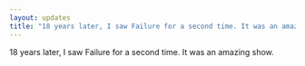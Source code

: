 ```yaml
---
layout: updates
title: "18 years later, I saw Failure for a second time. It was an amazing show. "
---
```


18 years later, I saw Failure for a second time. It was an amazing show.